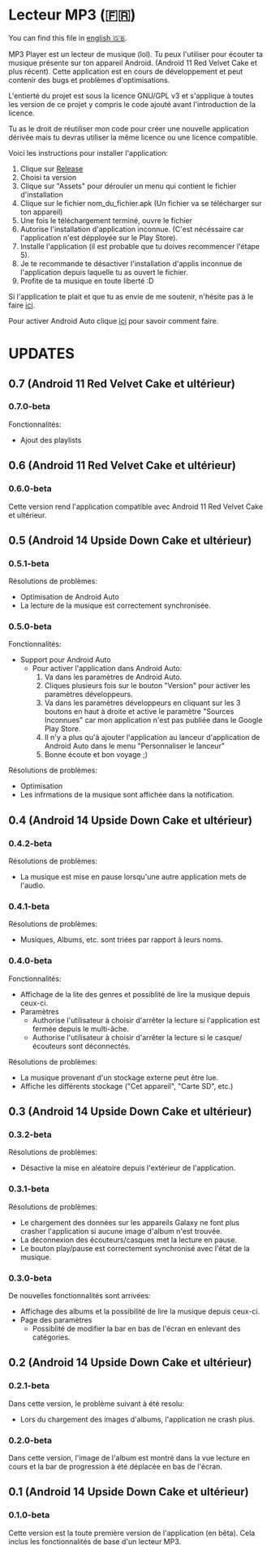 # Lecteur MP3 (🇫🇷)

You can find this file in [english 🇬🇧](README-en.md).

MP3 Player est un lecteur de musique (lol). 
Tu peux l'utiliser pour écouter ta musique présente sur ton appareil Android. (Android 11 Red Velvet Cake et plus récent).
Cette application est en cours de développement et peut contenir des bugs et problèmes d'optimisations.

L'entierté du projet est sous la licence GNU/GPL v3 et s'applique à toutes les version de ce projet y compris le code ajouté avant l'introduction de la licence.

Tu as le droit de réutiliser mon code pour créer une nouvelle application dérivée mais tu devras utiliser la même licence ou une licence compatible.

Voici les instructions pour installer l'application:
1) Clique sur [Release](https://github.com/antoinepirlot/MP3-Player/releases)
2) Choisi ta version
3) Clique sur "Assets" pour dérouler un menu qui contient le fichier d'installation
4) Clique sur le fichier nom_du_fichier.apk (Un fichier va se télécharger sur ton appareil)
5) Une fois le téléchargement terminé, ouvre le fichier
6) Autorise l'installation d'application inconnue. (C'est nécéssaire car l'application n'est dépployée sur le Play Store).
7) Installe l'application (il est probable que tu doives recommencer l'étape 5).
8) Je te recommande te désactiver l'installation d'applis inconnue de l'application depuis laquelle tu as ouvert le fichier.
9) Profite de ta musique en toute liberté :D

Si l'application te plait et que tu as envie de me soutenir, n'hésite pas à le faire [ici](https://fr.tipeee.com/antoinepirlot).

Pour activer Android Auto clique [ici](#050-beta) pour savoir comment faire.

# UPDATES

## 0.7 (Android 11 Red Velvet Cake et ultérieur)

### 0.7.0-beta

Fonctionnalités:

* Ajout des playlists

## 0.6 (Android 11 Red Velvet Cake et ultérieur)

### 0.6.0-beta

Cette version rend l'application compatible avec Android 11 Red Velvet Cake et ultérieur.

## 0.5 (Android 14 Upside Down Cake et ultérieur)

### 0.5.1-beta

Résolutions de problèmes:

* Optimisation de Android Auto
* La lecture de la musique est correctement synchronisée.

### 0.5.0-beta

Fonctionnalités:

* Support pour Android Auto
    * Pour activer l'application dans Android Auto:
        1) Va dans les paramètres de Android Auto.
        2) Cliques plusieurs fois sur le bouton "Version" pour activer les paramètres développeurs.
        3) Va dans les paramètres développeurs en cliquant sur les 3 boutons en haut à droite et active le paramètre "Sources Inconnues" car mon application n'est pas publiée dans le Google Play Store.
        4) Il n'y a plus qu'à ajouter l'application au lanceur d'application de Android Auto dans le menu "Personnaliser le lanceur"
        5) Bonne écoute et bon voyage ;)

Résolutions de problèmes:

* Optimisation
* Les infrmations de la musique sont affichée dans la notification.

## 0.4 (Android 14 Upside Down Cake et ultérieur)

### 0.4.2-beta

Résolutions de problèmes:

* La musique est mise en pause lorsqu'une autre application mets de l'audio.

### 0.4.1-beta

Résolutions de problèmes:

* Musiques, Albums, etc. sont triées par rapport à leurs noms.

### 0.4.0-beta

Fonctionnalités:

* Affichage de la lite des genres et possiblité de lire la musique depuis ceux-ci.
* Paramètres
    * Authorise l'utilisateur à choisir d'arrêter la lecture si l'application est fermée depuis le multi-âche.
    * Authorise l'utilisateur à choisir d'arrêter la lecture si le casque/écouteurs sont déconnectés.

Résolutions de problèmes:

* La musique provenant d'un stockage externe peut être lue.
* Affiche les différents stockage ("Cet appareil", "Carte SD", etc.)

## 0.3 (Android 14 Upside Down Cake et ultérieur)

### 0.3.2-beta

Résolutions de problèmes:

* Désactive la mise en aléatoire depuis l'extérieur de l'application.

### 0.3.1-beta

Résolutions de problèmes:

* Le chargement des données sur les appareils Galaxy ne font plus crasher l'application si aucune image d'album n'est trouvée.
* La déconnexion des écouteurs/casques met la lecture en pause.
* Le bouton play/pause est correctement synchronisé avec l'état de la musique.

### 0.3.0-beta

De nouvelles fonctionnalités sont arrivées:

* Affichage des albums et la possibilité de lire la musique depuis ceux-ci.
* Page des paramètres
    * Possiblité de modifier la bar en bas de l'écran en enlevant des catégories.

## 0.2 (Android 14 Upside Down Cake et ultérieur)

### 0.2.1-beta

Dans cette version, le problème suivant à été resolu:

* Lors du chargement des images d'albums, l'application ne crash plus.

### 0.2.0-beta

Dans cette version, l'image de l'album est montré dans la vue lecture en cours et la bar de progression à été déplacée en bas de l'écran.

## 0.1 (Android 14 Upside Down Cake et ultérieur)

### 0.1.0-beta

Cette version est la toute première version de l'application (en bêta).
Cela inclus les fonctionnalités de base d'un lecteur MP3.
